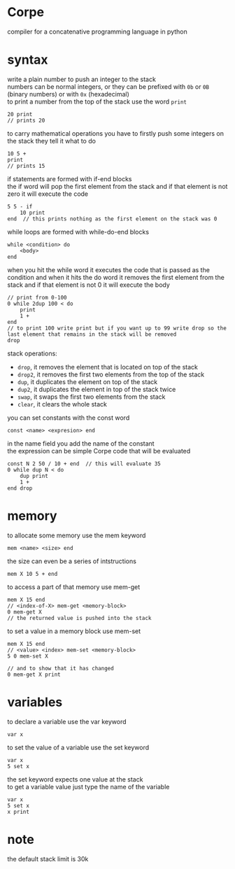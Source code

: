 # Corpe
compiler for a concatenative programming language in python

# syntax
write a plain number to push an integer to the stack  
numbers can be normal integers, or they can be prefixed with `0b` or `0B` (binary numbers) or with `0x` (hexadecimal)  
to print a number from the top of the stack use the word `print`  

```
20 print
// prints 20
```

to carry mathematical operations you have to firstly push some integers on the stack they tell it what to do
```
10 5 +
print
// prints 15
```

if statements are formed with if-end blocks  
the if word will pop the first element from the stack and if that element is not zero it will execute the code
```
5 5 - if 
    10 print
end  // this prints nothing as the first element on the stack was 0
```

while loops are formed with while-do-end blocks
```
while <condition> do
    <body>
end
```
when you hit the while word it executes the code that is passed as the condition and when it hits the do word it removes
the first element from the stack and if that element is not 0 it will execute the body

```
// print from 0-100
0 while 2dup 100 < do
    print
    1 +
end
// to print 100 write print but if you want up to 99 write drop so the last element that remains in the stack will be removed
drop
```

stack operations:  
- `drop`, it removes the element that is located on top of the stack
- `drop2`,  it removes the first two elements from the top of the stack
- `dup`,  it duplicates the element on top of the stack
- `dup2`, it duplicates the element in top of the stack twice
- `swap`, it swaps the first two elements from the stack
- `clear`, it clears the whole stack

you can set constants with the const word
```
const <name> <expresion> end
```
in the name field you add the name of the constant  
the expression can be simple Corpe code that will be evaluated

```
const N 2 50 / 10 + end  // this will evaluate 35
0 while dup N < do
    dup print
    1 +
end drop
```

# memory
to allocate some memory use the mem keyword

```
mem <name> <size> end
```
the size can even be a series of intstructions
```
mem X 10 5 + end
```
to access a part of that memory use mem-get

```
mem X 15 end
// <index-of-X> mem-get <memory-block>
0 mem-get X
// the returned value is pushed into the stack
```
to set a value in a memory block use mem-set
```
mem X 15 end
// <value> <index> mem-set <memory-block>
5 0 mem-set X

// and to show that it has changed 
0 mem-get X print
```

# variables
to declare a variable use the var keyword
```
var x
```
to set the value of a variable use the set keyword
```
var x
5 set x

```
the set keyword expects one value at the stack  
to get a variable value just type the name of the variable
```
var x
5 set x
x print
```

# note 
the default stack limit is 30k